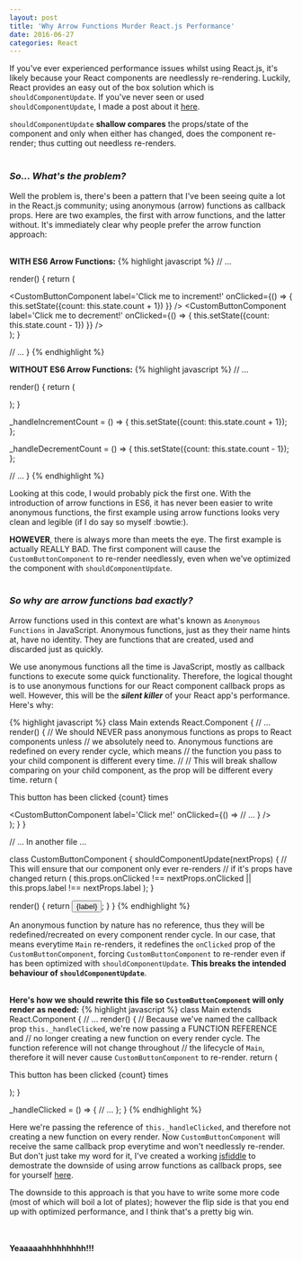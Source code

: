 ```yaml
---
layout: post
title: 'Why Arrow Functions Murder React.js Performance'
date: 2016-06-27
categories: React
---
```


If you've ever experienced performance issues whilst using React.js, it's likely because your React components are needlessly re-rendering. Luckily, React provides an easy out of the box solution which is `shouldComponentUpdate`. If you've never seen or used `shouldComponentUpdate`, I made a post about it [here][perfPost].

`shouldComponentUpdate` <b>shallow compares</b> the props/state of the component and only when either has changed, does the component re-render; thus cutting out needless re-renders.
<br/>
<br/>

<h3><b><em>So... What's the problem?</em></b></h3>

Well the problem is, there's been a pattern that I've been seeing quite a lot in the React.js community; using anonymous (arrow) functions as callback props. Here are two examples, the first with arrow functions, and the latter without. It's immediately clear why people prefer the arrow function approach:
<br/>
<br/>

<b>WITH ES6 Arrow Functions:</b>
{% highlight javascript %}
  // ...

  render() {
    return (
      <div>
        <CustomButtonComponent
          label='Click me to increment!'
          onClicked={() => { this.setState({count: this.state.count + 1}) }} />
        <CustomButtonComponent
          label='Click me to decrement!'
          onClicked={() => { this.setState({count: this.state.count - 1}) }} />
      </div>
    );
  }
  
  // ...
}
{% endhighlight %}

<b>WITHOUT ES6 Arrow Functions:</b>
{% highlight javascript %}
  // ...

  render() {
    return (
      <div>
        <CustomButtonComponent
          label='Click me to increment!'
          onClicked={this._handleIncrementView} />
        <CustomButtonComponent
          label='Click me to decrement!'
          onClicked={this._handleDecrementView} />
      </div>
    );
  }

  _handleIncrementCount = () => {
    this.setState({count: this.state.count + 1});
  };
  
  _handleDecrementCount = () => {
    this.setState({count: this.state.count - 1});
  };

  // ...
}
{% endhighlight %}
<br/>

Looking at this code, I would probably pick the first one. With the introduction of arrow functions in ES6, it has never been easier to write anonymous functions, the first example using arrow functions looks very clean and legible (if I do say so myself :bowtie:).

<b>HOWEVER</b>, there is always more than meets the eye. The first example is actually REALLY BAD. The first component will cause the `CustomButtonComponent` to re-render needlessly, even when we've optimized the component with `shouldComponentUpdate`.
<br/>
<br/>

<h3><b><em>So why are arrow functions bad exactly?</em></b></h3>

Arrow functions used in this context are what's known as `Anonymous Functions` in JavaScript. Anonymous functions, just as they their name hints at, have no identity. They are functions that are created, used and discarded just as quickly.

We use anonymous functions all the time is JavaScript, mostly as callback functions to execute some quick functionality. Therefore, the logical thought is to use anonymous functions for our React component callback props as well. However, this will be the <em><b>silent killer</b></em> of your React app's performance. Here's why:

{% highlight javascript %}
class Main extends React.Component {
  // ...
  render() {
    // We should NEVER pass anonymous functions as props to React components unless
    // we absolutely need to. Anonymous functions are redefined on every render cycle, which means
    // the function you pass to your child component is different every time.
    //
    // This will break shallow comparing on your child component, as the prop will be different every time.
    return (
      <div>
        <p>This button has been clicked {count} times</p>
        <CustomButtonComponent
          label='Click me!'
          onClicked={() => // ... } />
      </div>
    );
  }
}


// ... In another file ...

class CustomButtonComponent {
  shouldComponentUpdate(nextProps) {
    // This will ensure that our component only ever re-renders
    // if it's props have changed
    return (
      this.props.onClicked !== nextProps.onClicked ||
      this.props.label !== nextProps.label
    );
  }

  render() {
    return <button onClick={this.props.onClicked}>{label}</button>;
  }
}
{% endhighlight %}

An anonymous function by nature has no reference, thus they will be redefined/recreated on every component render cycle. In our case, that means everytime `Main` re-renders, it redefines the `onClicked` prop of the `CustomButtonComponent`, forcing `CustomButtonComponent` to re-render even if has been optimized with `shouldComponentUpdate`. <b>This breaks the intended behaviour of `shouldComponentUpdate`</b>.
<br/>
<br/>

<b>Here's how we should rewrite this file so `CustomButtonComponent` will only render as needed:</b>
{% highlight javascript %}
class Main extends React.Component {
  // ...
  render() {
    // Because we've named the callback prop `this._handleClicked`, we're now passing a FUNCTION REFERENCE and
    // no longer creating a new function on every render cycle. The function reference will not change throughout
    // the lifecycle of `Main`, therefore it will never cause `CustomButtonComponent` to re-render.
    return (
      <div>
        <p>This button has been clicked {count} times</p>
        <CustomButtonComponent onClicked={this._handleClicked} />
      </div>
    );
  }

  _handleClicked = () => {
    // ...
  };
}
{% endhighlight %}
<br/>

Here we're passing the reference of `this._handleClicked`, and therefore not creating a new function on every render. Now `CustomButtonComponent` will receive the same callback prop everytime and won't needlessly re-render. But don't just take my word for it, I've created a working [jsfiddle][fiddle] to demostrate the downside of using arrow functions as callback props, see for yourself [here][fiddle].

The downside to this approach is that you have to write some more code (most of which will boil a lot of plates); however the flip side is that you end up with optimized performance, and I think that's a pretty big win.
<br/>
<br/>
<br/>


<b>Yeaaaaahhhhhhhhh!!!</b>


[fiddle]: https://jsfiddle.net/johnnyji/mtkjc5on/
[lifecycle]: https://facebook.github.io/react/docs/component-specs.html
[perfPost]: http://johnnyji.me/react/2016/03/03/performance-optimization-in-reactjs-using-immutablejs.html
